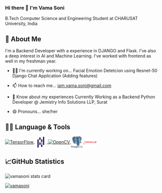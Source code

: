 ### Hi there 👋 I'm Vama Soni
B.Tech Computer Science and Engineering Student at CHARUSAT University, India



<!--
**vamasoni/vamasoni** is a ✨ _special_ ✨ repository because its `README.md` (this file) appears on your GitHub profile.

Here are some ideas to get you started:

- 🔭 I’m currently working on ...
- 🌱 I’m currently learning ...
- 👯 I’m looking to collaborate on ...
- 🤔 I’m looking for help with ...
- 💬 Ask me about ...
- 📫 How to reach me: ...
- 😄 Pronouns: ...
- ⚡ Fun fact: ...
-->
## 🚀 About Me

I'm a Backend Developer with a experience in DJANGO and Flask. I've also a deep interest in AI and Machine Learning. I've worked with frontend as well in my freshman year.

- 👩‍💻 I'm currently working on...
Facial Emotion Detetcion using Resnet-50 
Django Chat Application (Adding features)

- 📫 How to reach me...
iam.vama.soni@gmail.com

- 📄 Know about my experiences
Currently Working as a Backend Python Developer @ Jemistry Info Solutions LLP, Surat

- 😄 Pronouns...
she/her

## 👩‍💻 Language & Tools

<a href="https://www.tensorflow.org" target="blank">
<img align="center" src="https://www.vectorlogo.zone/logos/tensorflow/tensorflow-icon.svg" alt="TensorFlow" height="40" width="40" />
</a>
<a href="https://pandas.pydata.org/" target="blank">
<img align="center" src="https://raw.githubusercontent.com/devicons/devicon/2ae2a900d2f041da66e950e4d48052658d850630/icons/pandas/pandas-original.svg" alt="Pandas" height="40" width="40" />
</a>
<a href="https://opencv.org/" target="blank">
<img align="center" src="https://www.vectorlogo.zone/logos/opencv/opencv-icon.svg" alt="OpenCV" height="40" width="40" />
</a>

<a href="https://www.postgresql.org" target="blank">
<img align="center" src="https://raw.githubusercontent.com/devicons/devicon/master/icons/postgresql/postgresql-original-wordmark.svg" alt="PostgreSQL" height="40" width="40" />
</a>
<a href="https://www.oracle.com/" target="blank">
<img align="center" src="https://raw.githubusercontent.com/devicons/devicon/master/icons/oracle/oracle-original.svg" alt="Oracle" height="40" width="40" />
</a>

## 📈GitHub Statistics
<p>
<img align="center" src="https://github-readme-stats.vercel.app/api/top-langs?username=vamasoni&theme=default&title_color=000000&text_color=000000&bg_color=ffffff&hide_border=true&layout=compact" alt="vamasoni stats card" /></p>
<p align="left">
<a href="https://github.com/ryo-ma/github-profile-trophy">
<img src="https://github-profile-trophy.vercel.app/?username=vamasoni" alt="vamasoni" />
</a>
</p>


